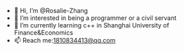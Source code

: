 - 👋 Hi, I’m @Rosalie-Zhang
- 👀 I’m interested in being a programmer or a civil servant
- 🌱 I’m currently learning c++ in Shanghai University of Finance&Economics
- 📫 Reach me:1810834413@qq.com

<!---
Rosalie-Zhang/Rosalie-Zhang is a ✨ special ✨ repository because its `README.md` (this file) appears on your GitHub profile.
You can click the Preview link to take a look at your changes.
--->
